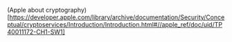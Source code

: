 (Apple about cryptography)[https://developer.apple.com/library/archive/documentation/Security/Conceptual/cryptoservices/Introduction/Introduction.html#//apple_ref/doc/uid/TP40011172-CH1-SW1]